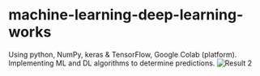 # machine-learning-deep-learning-works
 Using python, NumPy, keras & TensorFlow, Google Colab (platform). Implementing ML and DL algorithms to determine predictions.
![Result 2](https://user-images.githubusercontent.com/79396291/122687561-e3fde180-d238-11eb-88d8-0d34c25834fa.jpg)
